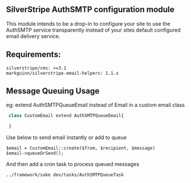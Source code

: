 SilverStripe AuthSMTP configuration module
------------------------------------------

This module intends to be a drop-in to configure your site to use the AuthSMTP service transparently instead of your
sites default configured email delivery service.

## Requirements:
```
silverstripe/cms: >=3.1
markguinn/silverstripe-email-helpers: 1.1.x
```


## Message Queuing Usage
eg:
extend AuthSMTPQueueEmail instead of Email in a custom email class 
```php
 class CustomEmail extend AuthSMTPQueueEmail{

 }

```
Use below to send email instantly or add to queue
```
$email = CustomEmail::create($from, $recipient, $message)
$email->queueOrSend(); 

```


And then add a cron task to process queued messages

```sh
../framework/sake dev/tasks/AuthSMTPQueueTask
```